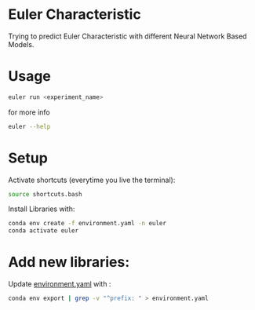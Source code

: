 # Euler Characteristic

Trying to predict Euler Characteristic with different Neural Network Based Models.

# Usage

```bash
euler run <experiment_name>
```

for more info

```bash
euler --help
```

# Setup

Activate shortcuts (everytime you live the terminal):

```bash
source shortcuts.bash
```

Install Libraries with:

```bash
conda env create -f environment.yaml -n euler
conda activate euler
```

# Add new libraries:

Update [environment.yaml](environment.yaml) with :

```bash
conda env export | grep -v "^prefix: " > environment.yaml
```
